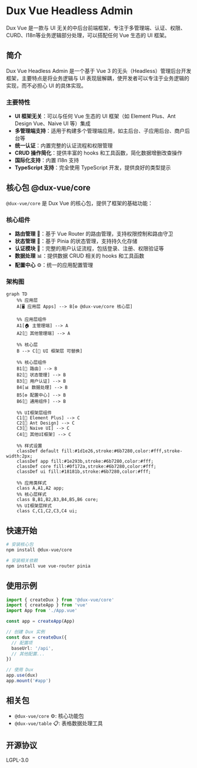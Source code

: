 # Dux Vue Headless Admin

Dux Vue 是一款与 UI 无关的中后台前端框架，专注于多管理端、认证、权限、CURD、I18n等业务逻辑部分处理，可以搭配任何 Vue 生态的 UI 框架。

## 简介

Dux Vue Headless Admin 是一个基于 Vue 3 的无头（Headless）管理后台开发框架，主要特点是将业务逻辑与 UI 表现层解耦，使开发者可以专注于业务逻辑的实现，而不必担心 UI 的具体实现。

### 主要特性

- **UI 框架无关**：可以与任何 Vue 生态的 UI 框架（如 Element Plus、Ant Design Vue、Naive UI 等）集成
- **多管理端支持**：适用于构建多个管理端应用，如主后台、子应用后台、商户后台等
- **统一认证**：内置完整的认证流程和权限管理
- **CRUD 操作简化**：提供丰富的 hooks 和工具函数，简化数据增删改查操作
- **国际化支持**：内置 I18n 支持
- **TypeScript 支持**：完全使用 TypeScript 开发，提供良好的类型提示

## 核心包 @dux-vue/core

`@dux-vue/core` 是 Dux Vue 的核心包，提供了框架的基础功能：

### 核心组件

- **路由管理** 🧭：基于 Vue Router 的路由管理，支持权限控制和路由守卫
- **状态管理** 💾：基于 Pinia 的状态管理，支持持久化存储
- **认证模块** 🔐：完整的用户认证流程，包括登录、注册、权限验证等
- **数据处理** 📊：提供数据 CRUD 相关的 hooks 和工具函数
- **配置中心** ⚙️：统一的应用配置管理

### 架构图

```mermaid
graph TD
    %% 应用层
    A[🖥️ 应用层 Apps] --> B[⚙️ @dux-vue/core 核心层]

    %% 应用层组件
    A1[🏠 主管理端] --> A
    A2[🏢 其他管理端] --> A

    %% 核心层
    B --> C[🎨 UI 框架层 可替换]

    %% 核心层组件
    B1[🧭 路由] --> B
    B2[💾 状态管理] --> B
    B3[🔐 用户认证] --> B
    B4[📊 数据处理] --> B
    B5[⚙️ 配置中心] --> B
    B6[🧩 通用组件] --> B

    %% UI框架层组件
    C1[💄 Element Plus] --> C
    C2[💄 Ant Design] --> C
    C3[💄 Naive UI] --> C
    C4[💄 其他UI框架] --> C

    %% 样式设置
    classDef default fill:#1d1e26,stroke:#6b7280,color:#fff,stroke-width:2px;
    classDef app fill:#1e293b,stroke:#6b7280,color:#fff;
    classDef core fill:#0f172a,stroke:#6b7280,color:#fff;
    classDef ui fill:#18181b,stroke:#6b7280,color:#fff;

    %% 应用类样式
    class A,A1,A2 app;
    %% 核心层样式
    class B,B1,B2,B3,B4,B5,B6 core;
    %% UI框架层样式
    class C,C1,C2,C3,C4 ui;
```

## 快速开始

```bash
# 安装核心包
npm install @dux-vue/core

# 安装相关依赖
npm install vue vue-router pinia
```

## 使用示例

```typescript
import { createDux } from '@dux-vue/core'
import { createApp } from 'vue'
import App from './App.vue'

const app = createApp(App)

// 创建 Dux 实例
const dux = createDux({
  // 配置项
  baseUrl: '/api',
  // 其他配置...
})

// 使用 Dux
app.use(dux)
app.mount('#app')
```

## 相关包

- `@dux-vue/core` ⚙️: 核心功能包
- `@dux-vue/table` 📋: 表格数据处理工具

## 开源协议

LGPL-3.0
